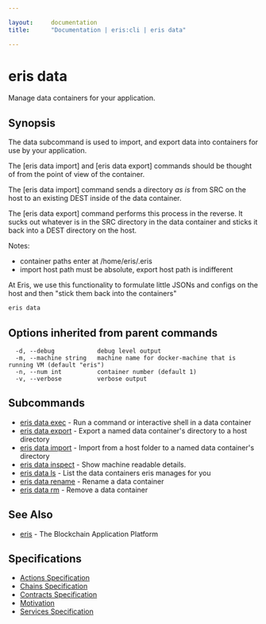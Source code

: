 ```yaml
---

layout:     documentation
title:      "Documentation | eris:cli | eris data"

---
```


# eris data

Manage data containers for your application.

## Synopsis

The data subcommand is used to import, and export
data into containers for use by your application.

The [eris data import] and [eris data export] commands should be 
thought of from the point of view of the container.

The [eris data import] command sends a directory *as is* from 
SRC on the host to an existing DEST inside of the data container.

The [eris data export] command performs this process in the reverse. 
It sucks out whatever is in the SRC directory in the data container 
and sticks it back into a DEST directory on the host.

Notes: 
- container paths enter at /home/eris/.eris
- import host path must be absolute, export host path is indifferent

At Eris, we use this functionality to formulate little JSONs
and configs on the host and then "stick them back into the
containers"

```bash
eris data
```

## Options inherited from parent commands

```
  -d, --debug            debug level output
  -m, --machine string   machine name for docker-machine that is running VM (default "eris")
  -n, --num int          container number (default 1)
  -v, --verbose          verbose output
```

## Subcommands

* [eris data exec](https://docs.erisindustries.com/documentation/eris-cli/0.11.0/eris_data_exec/)	 - Run a command or interactive shell in a data container
* [eris data export](https://docs.erisindustries.com/documentation/eris-cli/0.11.0/eris_data_export/)	 - Export a named data container's directory to a host directory
* [eris data import](https://docs.erisindustries.com/documentation/eris-cli/0.11.0/eris_data_import/)	 - Import from a host folder to a named data container's directory
* [eris data inspect](https://docs.erisindustries.com/documentation/eris-cli/0.11.0/eris_data_inspect/)	 - Show machine readable details.
* [eris data ls](https://docs.erisindustries.com/documentation/eris-cli/0.11.0/eris_data_ls/)	 - List the data containers eris manages for you
* [eris data rename](https://docs.erisindustries.com/documentation/eris-cli/0.11.0/eris_data_rename/)	 - Rename a data container
* [eris data rm](https://docs.erisindustries.com/documentation/eris-cli/0.11.0/eris_data_rm/)	 - Remove a data container

## See Also

* [eris](https://docs.erisindustries.com/documentation/eris-cli/0.11.0/eris/)	 - The Blockchain Application Platform

## Specifications

* [Actions Specification](https://docs.erisindustries.com/documentation/eris-cli/0.11.0/actions_specification/)
* [Chains Specification](https://docs.erisindustries.com/documentation/eris-cli/0.11.0/chains_specification/)
* [Contracts Specification](https://docs.erisindustries.com/documentation/eris-cli/0.11.0/contracts_specification/)
* [Motivation](https://docs.erisindustries.com/documentation/eris-cli/0.11.0/motivation/)
* [Services Specification](https://docs.erisindustries.com/documentation/eris-cli/0.11.0/services_specification/)

